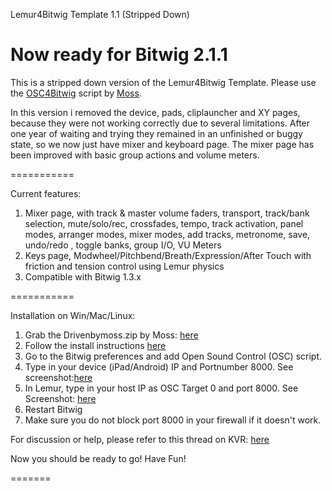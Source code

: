 Lemur4Bitwig Template 1.1 (Stripped Down)

Now ready for Bitwig 2.1.1
===========



This is a stripped down version of the Lemur4Bitwig Template.
Please use the <a href="https://github.com/git-moss/OSC4Bitwig">OSC4Bitwig</a> script by <a href="http://www.mossgrabers.de/Software/Bitwig/Bitwig.html">Moss</a>.</p>
In this version i removed the device, pads, cliplauncher and XY pages, because they were not working correctly due to several limitations. After one year of waiting and trying they remained in an unfinished or buggy state, so we now just have mixer and keyboard page. The mixer page has been improved with basic group actions and volume meters.





===========

Current features:

1.  Mixer page, with track & master volume faders, transport, track/bank selection, mute/solo/rec, crossfades, tempo,
    track activation, panel modes, arranger modes, mixer modes, add tracks, metronome, save, undo/redo , toggle banks, group I/O, VU Meters
2.  Keys page, Modwheel/Pitchbend/Breath/Expression/After Touch with friction and tension control using Lemur physics
3.  Compatible with Bitwig 1.3.x

===========

Installation on Win/Mac/Linux:

1. Grab the Drivenbymoss.zip by Moss: <a href="http://www.mossgrabers.de/Software/Bitwig/Bitwig.html">here</a>
2. Follow the install instructions <a href="https://github.com/git-moss/DrivenByMoss/wiki/Installation">here</a>
3. Go to the Bitwig preferences and add Open Sound Control (OSC) script.
4. Type in your device (iPad/Android) IP and Portnumber 8000. See screenshot:<a href="https://raw.githubusercontent.com/Lucid-Network/Lemur4Bitwig-Template/master/images/Bitwig-setup.png">here</a></li>
5. In Lemur, type in your host IP as OSC Target 0 and port 8000.
   See Screenshot: <a href="https://raw.githubusercontent.com/Lucid-Network/Lemur4Bitwig-Template/master/images/Lemur-setup.jpg">here</a>  
6. Restart Bitwig
7. Make sure you do not block port 8000 in your firewall if it doesn't work.


For discussion or help, please refer to this thread on
KVR:  <a href="http://www.kvraudio.com/forum/viewtopic.php?f=259&t=420303&p=5873588#p5873588">here</a>



Now you should be ready to go! Have Fun!


=======
